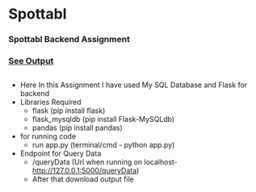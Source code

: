 # Spottabl
### Spottabl Backend Assignment
### [See Output](https://github.com/Ankit-Tec40/Spottabl/blob/main/Spottabl_backend/output.csv)

## 
- Here In this Assignment I have used My SQL Database and Flask for backend
- Libraries Required
  - flask (pip install flask)
  - flask_mysqldb (pip install Flask-MySQLdb)
  - pandas (pip install pandas)
- for running code
  - run app.py (terminal/cmd - python app.py)
- Endpoint for Query Data
  - /queryData (Url when running on localhost- http://127.0.0.1:5000/queryData)
  - After that download output file
